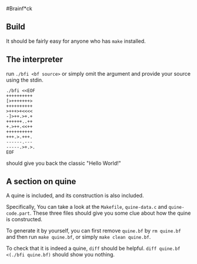 #Brainf*ck

## Build
It should be fairly easy for anyone who has `make` installed.

## The interpreter
run `./bfi <bf source>`
or simply omit the argument and provide your source using the stdin.
```
./bfi <<EOF
++++++++++
[>+++++++>
++++++++++
>+++>+<<<<
-]>++.>+.+
++++++..++
+.>++.<<++
++++++++++
+++.>.+++.
------.---
-----.>+.>.
EOF
```
should give you back the classic "Hello World!"


## A section on quine

A quine is included, and its construction is also included.

Specifically, You can take a look at the `Makefile`, `quine-data.c`
and `quine-code.part`. These three files should give you some clue
about how the quine is constructed.

To generate it by yourself, you can first remove `quine.bf` by `rm quine.bf`
and then run `make quine.bf`, or simply `make clean quine.bf`.

To check that it is indeed a quine, `diff` should be helpful.
`diff quine.bf <(./bfi quine.bf)` should show you nothing.

